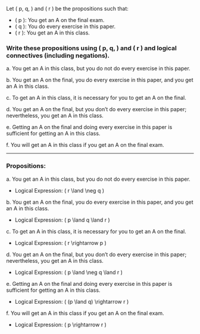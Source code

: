 Let \( p, q, \) and \( r \) be the propositions such that:

- \( p \): You get an A on the final exam.
- \( q \): You do every exercise in this paper.
- \( r \): You get an A in this class.

### Write these propositions using \( p, q, \) and \( r \) and logical connectives (including negations).

a. You get an A in this class, but you do not do every exercise in this paper.

b. You get an A on the final, you do every exercise in this paper, and you get an A in this class.

c. To get an A in this class, it is necessary for you to get an A on the final.

d. You get an A on the final, but you don’t do every exercise in this paper; nevertheless, you get an A in this class.

e. Getting an A on the final and doing every exercise in this paper is sufficient for getting an A in this class.

f. You will get an A in this class if you get an A on the final exam.

---

### Propositions:

a. You get an A in this class, but you do not do every exercise in this paper.
- Logical Expression: \( r \land \neg q \)

b. You get an A on the final, you do every exercise in this paper, and you get an A in this class.
- Logical Expression: \( p \land q \land r \)

c. To get an A in this class, it is necessary for you to get an A on the final.
- Logical Expression: \( r \rightarrow p \)

d. You get an A on the final, but you don’t do every exercise in this paper; nevertheless, you get an A in this class.
- Logical Expression: \( p \land \neg q \land r \)

e. Getting an A on the final and doing every exercise in this paper is sufficient for getting an A in this class.
- Logical Expression: \( (p \land q) \rightarrow r \)

f. You will get an A in this class if you get an A on the final exam.
- Logical Expression: \( p \rightarrow r \)